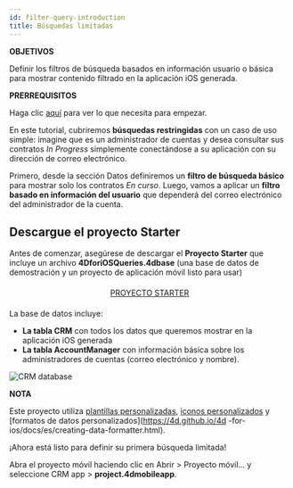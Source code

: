 ```yaml
---
id: filter-query-introduction
title: Búsquedas limitadas
---
```


<div class = "objectives"> 

**OBJETIVOS**

Definir los filtros de búsqueda basados en información usuario o básica para mostrar contenido filtrado en la aplicación iOS generada.</div> <div class = "prerequisites"> 

**PRERREQUISITOS**

Haga clic [aquí](prerequisites.html) para ver lo que necesita para empezar.</div> 

En este tutorial, cubriremos **búsquedas restringidas** con un caso de uso simple: imagine que es un administrador de cuentas y desea consultar sus contratos *In Progress* simplemente conectándose a su aplicación con su dirección de correo electrónico.

Primero, desde la sección Datos definiremos un **filtro de búsqueda básico** para mostrar solo los contratos *En curso*. Luego, vamos a aplicar un **filtro basado en información del usuario** que dependerá del correo electrónico del administrador de la cuenta.

## Descargue el proyecto Starter

Antes de comenzar, asegúrese de descargar el **Proyecto Starter** que incluye un archivo **4DforiOSQueries.4dbase** (una base de datos de demostración y un proyecto de aplicación móvil listo para usar)

<div style="text-align: center; margin-top: 20px; margin-bottom: 20px">
  <p>
    

<a class="button"
href="../assets/en/restricted-queries/4DforiOSQueries.4dbase.zip">PROYECTO STARTER</a>

  </p>
</div>

La base de datos incluye:

* **La tabla CRM** con todos los datos que queremos mostrar en la aplicación iOS generada
* **La tabla AccountManager** con información básica sobre los administradores de cuentas (correo electrónico y nombre).

![CRM database](assets/en/restricted-queries/CRMDatabase.png)<div class = "tips"> 

**NOTA**

Este proyecto utiliza [plantillas personalizadas](https://4d.github.io/4d-for-ios/docs/en/creating-listform-templates.html), <a href = "https://4d.github.io/4d-for-ios/docs/en/using-icons.html ">iconos personalizados</a> y [formatos de datos personalizados](https://4d.github.io/4d -for-ios/docs/es/creating-data-formatter.html).</div> 

¡Ahora está listo para definir su primera búsqueda limitada!

Abra el proyecto móvil haciendo clic en Abrir > Proyecto móvil... y seleccione CRM app > **project.4dmobileapp**.